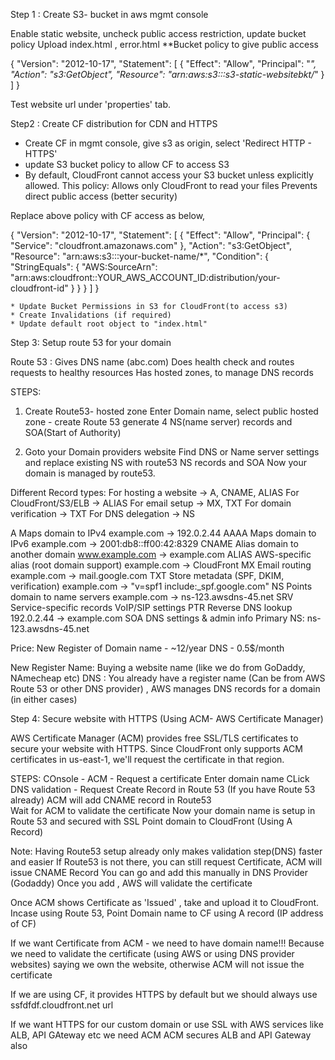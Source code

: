 Step 1 : Create S3- bucket in aws mgmt console

Enable static website, uncheck public access restriction, update bucket policy
Upload index.html , error.html
**Bucket policy to give public access

{
  "Version": "2012-10-17",
  "Statement": [
    {
      "Effect": "Allow",
      "Principal": "*",
      "Action": "s3:GetObject",
      "Resource": "arn:aws:s3:::s3-static-websitebkt/*"
    }
  ]
}

 Test website url under 'properties' tab.


Step2 : Create CF distribution for CDN and HTTPS

* Create CF in mgmt console, give s3 as origin, select 'Redirect HTTP - HTTPS'
* update S3 bucket policy to allow CF to access S3
* By default, CloudFront cannot access your S3 bucket unless explicitly allowed. This policy:
	Allows only CloudFront to read your files
	Prevents direct public access (better security)


Replace above policy with CF access as below,

{
  "Version": "2012-10-17",
  "Statement": [
    {
      "Effect": "Allow",
      "Principal": {
        "Service": "cloudfront.amazonaws.com"
      },
      "Action": "s3:GetObject",
      "Resource": "arn:aws:s3:::your-bucket-name/*",
      "Condition": {
        "StringEquals": {
          "AWS:SourceArn": "arn:aws:cloudfront::YOUR_AWS_ACCOUNT_ID:distribution/your-cloudfront-id"
        }
      }
    }
  ]
}


	* Update Bucket Permissions in S3 for CloudFront(to access s3)
	* Create Invalidations (if required)
	* Update default root object to "index.html"


Step 3: Setup route 53 for your domain

Route 53 : Gives DNS name (abc.com)
	    Does health check and routes requests to healthy resources
            Has hosted zones, to manage DNS records


STEPS:
1. Create Route53- hosted zone
Enter Domain name, select public hosted zone - create
Route 53 generate 4 NS(name server) records and SOA(Start of Authority)

2. Goto your Domain providers website
Find DNS or Name server settings and replace existing NS with route53 NS records and SOA
Now your domain is managed by route53.


Different Record types:
For hosting a website → A, CNAME, ALIAS
For CloudFront/S3/ELB → ALIAS
For email setup → MX, TXT
For domain verification → TXT
For DNS delegation → NS


A	Maps domain to IPv4				example.com → 192.0.2.44
AAAA	Maps domain to IPv6				example.com → 2001:db8::ff00:42:8329
CNAME	Alias domain to another domain			www.example.com → example.com
ALIAS	AWS-specific alias (root domain support)	example.com → CloudFront
MX	Email routing					example.com → mail.google.com
TXT	Store metadata (SPF, DKIM, verification)	example.com → "v=spf1 include:_spf.google.com"
NS	Points domain to name servers			example.com → ns-123.awsdns-45.net
SRV	Service-specific records			VoIP/SIP settings
PTR	Reverse DNS lookup				192.0.2.44 → example.com
SOA	DNS settings & admin info			Primary NS: ns-123.awsdns-45.net

Price: New Register of Domain name - ~12/year
	DNS - 0.5$/month

New Register Name: Buying a website name (like we do from GoDaddy, NAmecheap etc)
DNS : You already have a register name (Can be from AWS Route 53 or other DNS provider) , AWS manages DNS records for a domain (in either cases) 





Step 4: Secure website with HTTPS (Using ACM- AWS Certificate Manager)

AWS Certificate Manager (ACM) provides free SSL/TLS certificates to secure your website with HTTPS. 
Since CloudFront only supports ACM certificates in us-east-1, we'll request the certificate in that region.

STEPS:
COnsole - ACM - Request a certificate
Enter domain name
CLick DNS validation - Request
Create Record in Route 53 (If you have Route 53 already)
ACM will add CNAME record in Route53	
Wait for ACM to validate the certificate
Now your domain name is setup in Route 53 and secured with SSL
Point domain to CloudFront (Using A Record)

Note: Having Route53 setup already only makes validation step(DNS) faster and easier
	If Route53 is not there, you can still request Certificate, ACM will issue CNAME Record
	You can go and add this manually in DNS Provider (Godaddy)
	Once you add , AWS will validate the certificate

Once ACM shows Certificate as 'Issued' , take and upload it to CloudFront.
Incase using Route 53, Point Domain name to CF using A record (IP address of CF)


If we want Certificate from ACM - we need to have domain name!!!
Because we need to validate the certificate (using AWS or using DNS provider websites) saying we own the website, 
otherwise ACM will not issue the certificate

If we are using CF, it provides HTTPS by default but we should always use ssfdfdf.cloudfront.net url

If we want HTTPS for our custom domain or use SSL with AWS services like ALB, API GAteway etc we need ACM 
ACM secures ALB and API Gateway also



